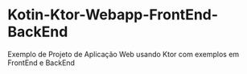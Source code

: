 # Kotin-Ktor-Webapp-FrontEnd-BackEnd
Exemplo de Projeto de Aplicação Web usando Ktor com exemplos em FrontEnd e BackEnd
